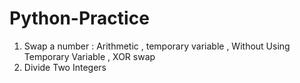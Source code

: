 # Python-Practice
1. Swap a number : Arithmetic , temporary variable , Without Using Temporary Variable , XOR swap
2. Divide Two Integers

